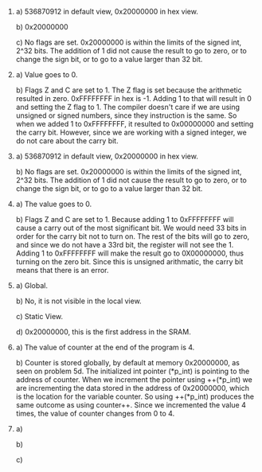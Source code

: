 1) a) 536870912 in default view, 0x20000000 in hex view.

   b) 0x20000000
   
   c) No flags are set. 0x20000000 is within the limits of the signed int, 2^32 bits. The addition of 1 did not cause the result to go to zero, or to change the sign bit, or to go to a value larger than 32 bit. 

2) a) Value goes to 0.

   b) Flags Z and C are set to 1. The Z flag is set because the arithmetic resulted in zero. 0xFFFFFFFF in hex is -1. Adding 1 to that will result in 0 and setting the Z flag to 1. The compiler doesn't care if we are using unsigned or signed numbers, since they instruction is the same. So when we added 1 to 0xFFFFFFFF, it resulted to 0x00000000 and setting the carry bit. However, since we are working with a signed integer, we do not care about the carry bit.
   
3) a) 536870912 in default view, 0x20000000 in hex view.

   b) No flags are set. 0x20000000 is within the limits of the signed int, 2^32 bits. The addition of 1 did not cause the result to go to zero, or to change the sign bit, or to go to a value larger than 32 bit. 
   
4) a) The value goes to 0.

   b) Flags Z and C are set to 1. Because adding 1 to 0xFFFFFFFF will cause a carry out of the most significant bit. We would need 33 bits in order for the carry bit not to turn on. The rest of the bits will go to zero, and since we do not have a 33rd bit, the register will not see the 1. Adding 1 to 0xFFFFFFFF will make the result go to 0X00000000, thus turning on the zero bit. Since this is unsigned arithmatic, the carry bit means that there is an error.
   
5) a) Global.

   b) No, it is not visible in the local view.
   
   c) Static View.
   
   d) 0x20000000, this is the first address in the SRAM.
   
6) a) The value of counter at the end of the program is 4.

   b) Counter is stored globally, by default at memory 0x20000000, as seen on problem 5d. The initialized int pointer (*p_int) is pointing to the address of counter. When we increment the pointer using ++(*p_int) we are incrementing the data stored in the address of 0x20000000, which is the location for the variable counter. So using ++(*p_int) produces the same outcome as using counter++. Since we incremented the value 4 times, the value of counter changes from 0 to 4.
   
7) a) 

   b)
  
   c)
